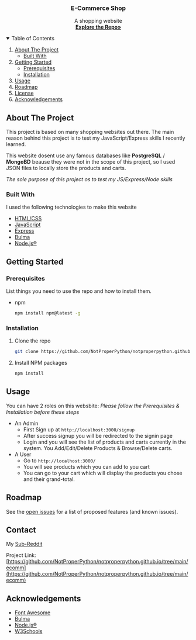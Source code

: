 <p align="center">
  <h3 align="center">E-Commerce Shop</h3>

  <p align="center">
    A shopping website
    <br />
    <a href="https://github.com/NotProperPython/notproperpython.github.io/tree/main/ecomm"><strong>Explore the Repo»</strong></a>
    <br />
    <!-- <a href="#">View Demo</a> -->

  </p>
</p>

<!-- TABLE OF CONTENTS -->
<details open="open">
  <summary>Table of Contents</summary>
  <ol>
    <li>
      <a href="#about-the-project">About The Project</a>
      <ul>
        <li><a href="#built-with">Built With</a></li>
      </ul>
    </li>
    <li>
      <a href="#getting-started">Getting Started</a>
      <ul>
        <li><a href="#prerequisites">Prerequisites</a></li>
        <li><a href="#installation">Installation</a></li>
      </ul>
    </li>
    <li><a href="#usage">Usage</a></li>
    <li><a href="#roadmap">Roadmap</a></li>
    <li><a href="#license">License</a></li>
    <li><a href="#acknowledgements">Acknowledgements</a></li>
  </ol>
</details>

<!-- ABOUT THE PROJECT -->

## About The Project

This project is based on many shopping websites out there. The main reason behind this project is to test my JavaScript/Express skills I recently learned.

This website dosent use any famous databases like **PostgreSQL** / **MongoBD** beause they were not in the scope of this project, so I used JSON files to locally store the products and carts.

_The sole purpose of this project os to test my JS/Express/Node skills_

### Built With

I used the following technologies to make this website

- [HTML/CSS](https://www.w3schools.com/html/html_css.asp)
- [JavaScript](https://www.w3schools.com/js/)
- [Express](https://expressjs.com/)
- [Bulma](https://bulma.io/)
- [Node.js®](https://nodejs.org/en/)

<!-- GETTING STARTED -->

## Getting Started

### Prerequisites

List things you need to use the repo and how to install them.

- npm
  ```sh
  npm install npm@latest -g
  ```

### Installation

1. Clone the repo
   ```sh
   git clone https://github.com/NotProperPython/notproperpython.github.io/tree/main/ecomm
   ```
2. Install NPM packages
   ```sh
   npm install
   ```

<!-- USAGE EXAMPLES -->

## Usage

You can have 2 roles on this websbite:
_Please follow the Prerequisites & Installation before these steps_

- An Admin
  - First Sign up at `http://localhost:3000/signup`
  - After success signup you will be redirected to the signin page
  - Login and you will see the list of products and carts currently in the system. You Add/Edit/Delete Products & Browse/Delete carts.
- A User
  - Go to `http://localhost:3000/`
  - You will see products which you can add to you cart
  - You can go to your cart which will display the products you chose and their grand-total.

<!-- ROADMAP -->

## Roadmap

See the [open issues](https://github.com/NotProperPython/notproperpython.github.io/issues) for a list of proposed features (and known issues).

<!-- CONTACT -->

## Contact

My [Sub-Reddit](https://www.reddit.com/user/NotProperPython)

Project Link: [https://github.com/NotProperPython/notproperpython.github.io/tree/main/ecomm](https://github.com/NotProperPython/notproperpython.github.io/tree/main/ecomm)

<!-- ACKNOWLEDGEMENTS -->

## Acknowledgements

- [Font Awesome](https://fontawesome.com/)
- [Bulma](https://bulma.io/)
- [Node.js®](https://nodejs.org/en/)
- [W3Schools](https://www.w3schools.com/)
